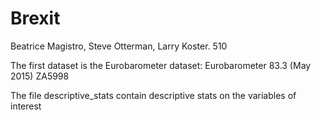 # Brexit

Beatrice Magistro, Steve Otterman, Larry Koster. 510

The first dataset is the Eurobarometer dataset: Eurobarometer 83.3 (May 2015) ZA5998

The file descriptive_stats contain descriptive stats on the variables of interest
